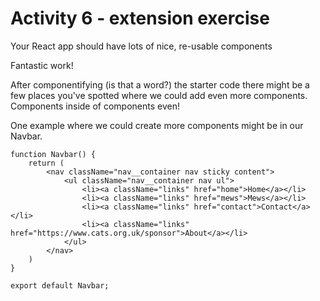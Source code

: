 # Activity 6 - extension exercise

Your React app should have lots of nice, re-usable components 

Fantastic work!

After componentifying (is that a word?) the starter code there might be a few places you've spotted where we could add even more components. Components inside of components even!

One example where we could create more components might be in our Navbar. 

```
function Navbar() {
    return (
        <nav className="nav__container nav sticky content">
            <ul className="nav__container nav ul">
                <li><a className="links" href="home">Home</a></li>
                <li><a className="links" href="mews">Mews</a></li>
                <li><a className="links" href="contact">Contact</a></li>
                <li><a className="links" href="https://www.cats.org.uk/sponsor">About</a></li>
            </ul>
        </nav>
    )
}

export default Navbar;
```


